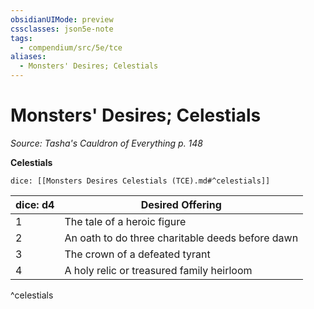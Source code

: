```yaml
---
obsidianUIMode: preview
cssclasses: json5e-note
tags:
  - compendium/src/5e/tce
aliases:
  - Monsters' Desires; Celestials
---
```

# Monsters' Desires; Celestials
*Source: Tasha's Cauldron of Everything p. 148* 

**Celestials**

`dice: [[Monsters Desires Celestials (TCE).md#^celestials]]`

| dice: d4 | Desired Offering |
|----------|------------------|
| 1 | The tale of a heroic figure |
| 2 | An oath to do three charitable deeds before dawn |
| 3 | The crown of a defeated tyrant |
| 4 | A holy relic or treasured family heirloom |
^celestials
